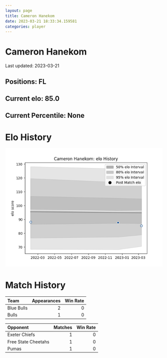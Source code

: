 ```yaml
---  
layout: page  
title: Cameron Hanekom  
date: 2023-03-21 18:33:34.159581  
categories: player  
---
```

# Cameron Hanekom


Last updated: 2023-03-21
## Positions: FL

## Current elo: 85.0

## Current Percentile: None

# Elo History


![elo history](history_CameronHanekom.png)
# Match History


| Team       |   Appearances |   Win Rate |
|:-----------|--------------:|-----------:|
| Blue Bulls |             2 |          0 |
| Bulls      |             1 |          0 |

| Opponent            |   Matches |   Win Rate |
|:--------------------|----------:|-----------:|
| Exeter Chiefs       |         1 |          0 |
| Free State Cheetahs |         1 |          0 |
| Pumas               |         1 |          0 |